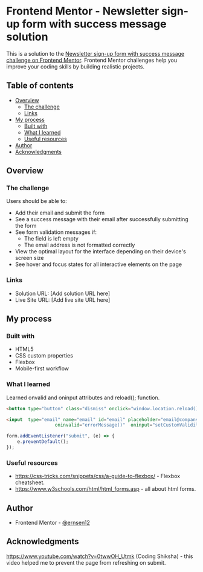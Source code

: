 # Frontend Mentor - Newsletter sign-up form with success message solution

This is a solution to the [Newsletter sign-up form with success message challenge on Frontend Mentor](https://www.frontendmentor.io/challenges/newsletter-signup-form-with-success-message-3FC1AZbNrv). Frontend Mentor challenges help you improve your coding skills by building realistic projects. 

## Table of contents

- [Overview](#overview)
  - [The challenge](#the-challenge)
  - [Links](#links)
- [My process](#my-process)
  - [Built with](#built-with)
  - [What I learned](#what-i-learned)
  - [Useful resources](#useful-resources)
- [Author](#author)
- [Acknowledgments](#acknowledgments)


## Overview

### The challenge

Users should be able to:

- Add their email and submit the form
- See a success message with their email after successfully submitting the form
- See form validation messages if:
  - The field is left empty
  - The email address is not formatted correctly
- View the optimal layout for the interface depending on their device's screen size
- See hover and focus states for all interactive elements on the page

### Links

- Solution URL: [Add solution URL here]
- Live Site URL: [Add live site URL here]
## My process

### Built with

- HTML5
- CSS custom properties
- Flexbox
- Mobile-first workflow

### What I learned
  Learned onvalid and oninput attributes and reload(); function.

```html
<button type="button" class="dismiss" onclick="window.location.reload();">

<input  type="email" name="email" id="email" placeholder="email@company.com" required 
                  oninvalid="errorMessage()"  oninput="setCustomValidity('')" >
```
```js
form.addEventListener("submit", (e) => {
    e.preventDefault();
});
```
### Useful resources

- https://css-tricks.com/snippets/css/a-guide-to-flexbox/ - Flexbox cheatsheet.
- https://www.w3schools.com/html/html_forms.asp - all about html forms.

## Author

- Frontend Mentor - [@ernsen12](https://www.frontendmentor.io/profile/ernsen12)

## Acknowledgments

https://www.youtube.com/watch?v=0twwOH_Utmk (Coding Shiksha) - this video helped me to prevent the page from refreshing on submit.


